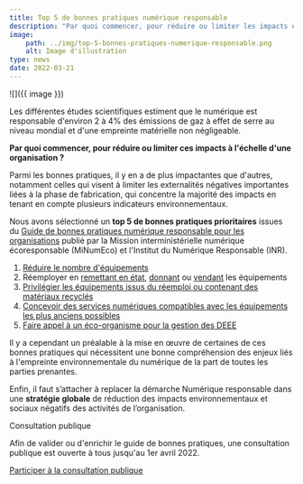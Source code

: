```yaml
---
title: Top 5 de bonnes pratiques numérique responsable
description: "Par quoi commencer, pour réduire ou limiter les impacts environnementaux du numérique à l'échelle d'une organisation ?"
image:
    path: ../img/top-5-bonnes-pratiques-numerique-responsable.png
    alt: Image d'illustration
type: news
date: 2022-03-21
---
```


![]({{ image }})

Les différentes études scientifiques estiment que le numérique est responsable d'environ 2 à 4% des émissions de gaz à effet de serre au niveau mondial et d'une empreinte matérielle non négligeable.

**Par quoi commencer, pour réduire ou limiter ces impacts à l'échelle d'une organisation ?**

Parmi les bonnes pratiques, il y en a de plus impactantes que d'autres, notamment celles qui visent à limiter les externalités négatives importantes liées à la phase de fabrication, qui concentre la majorité des impacts en tenant en compte plusieurs indicateurs environnementaux.

Nous avons sélectionné un **top 5 de bonnes pratiques prioritaires** issues du [Guide de bonnes pratiques numérique responsable pour les organisations](https://ecoresponsable.numerique.gouv.fr/publications/bonnes-pratiques/) publié par la Mission interministérielle numérique écoresponsable (MiNumEco) et l'Institut du Numérique Responsable (INR).

1. [Réduire le nombre d'équipements](https://ecoresponsable.numerique.gouv.fr/publications/bonnes-pratiques/reduction-des-achats/reduire-nombre-equipements/)
2. Réemployer en [remettant en état](https://ecoresponsable.numerique.gouv.fr/publications/bonnes-pratiques/fin-usage/reemployer-en-remettant-en-etat/), [donnant](https://ecoresponsable.numerique.gouv.fr/publications/bonnes-pratiques/fin-usage/reemployer-en-donnant/) ou [vendant](https://ecoresponsable.numerique.gouv.fr/publications/bonnes-pratiques/fin-usage/reemployer-en-vendant/) les équipements
3. [Privilégier les équipements issus du réemploi ou contenant des matériaux recyclés](https://ecoresponsable.numerique.gouv.fr/publications/bonnes-pratiques/achat-durable/privilegier-equipements-reemploi/)
4. [Concevoir des services numériques compatibles avec les équipements les plus anciens possibles](https://ecoresponsable.numerique.gouv.fr/publications/bonnes-pratiques/services-numeriques/concevoir-un-service-numerique-compatible-avec-equipements-anciens/)
5. [Faire appel à un éco-organisme pour la gestion des DEEE](https://ecoresponsable.numerique.gouv.fr/publications/bonnes-pratiques/fin-usage/eco-organisme-pour-gestion-deee/)

Il y a cependant un préalable à la mise en œuvre de certaines de ces bonnes pratiques qui nécessitent une bonne compréhension des enjeux liés à l'empreinte environnementale du numérique de la part de toutes les parties prenantes.

Enfin, il faut s’attacher à replacer la démarche Numérique responsable dans une **stratégie globale** de réduction des impacts environnementaux et sociaux négatifs des activités de l’organisation.

<div class="fr-callout fr-mb-3w">
    <p class="fr-callout__title">Consultation publique</p>
    <p class="fr-callout__text">
        Afin de valider ou d'enrichir le guide de bonnes pratiques, une consultation publique est ouverte à tous jusqu'au 1er avril 2022.
    </p>
    <a class="fr-btn fr-fi-external-link-line fr-btn--icon-right" href="{{ metadata.guideBonnesPratiques.consultationUrl }}">Participer à la consultation publique</a>
</div>
